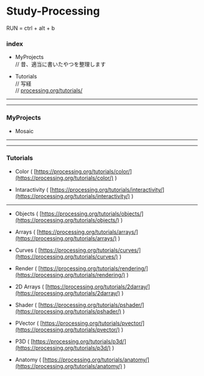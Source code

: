 # Study-Processing  


RUN = ctrl + alt + b  


### index  
- MyProjects  
  // 昔、適当に書いたやつを整理します  

- Tutorials  
  // 写経  
  // [processing.org/tutorials/](https://processing.org/tutorials/)  

---  

---  

### MyProjects  

- Mosaic  

---  

---  

### Tutorials  

- Color ( [https://processing.org/tutorials/color/](https://processing.org/tutorials/color/) )  

- Intaractivity ( [https://processing.org/tutorials/interactivity/](https://processing.org/tutorials/interactivity/) )  

---  

- Objects ( [https://processing.org/tutorials/objects/](https://processing.org/tutorials/objects/) )

- Arrays ( [https://processing.org/tutorials/arrays/](https://processing.org/tutorials/arrays/) )  

- Curves ( [https://processing.org/tutorials/curves/](https://processing.org/tutorials/curves/) )  

- Render ( [https://processing.org/tutorials/rendering/](https://processing.org/tutorials/rendering/) )  

- 2D Arrays ( [https://processing.org/tutorials/2darray/](https://processing.org/tutorials/2darray/) )  

- Shader ( [https://processing.org/tutorials/pshader/](https://processing.org/tutorials/pshader/) )  

- PVector ( [https://processing.org/tutorials/pvector/](https://processing.org/tutorials/pvector/) )  

- P3D ( [https://processing.org/tutorials/p3d/](https://processing.org/tutorials/p3d/) )  

- Anatomy ( [https://processing.org/tutorials/anatomy/](https://processing.org/tutorials/anatomy/) )   
